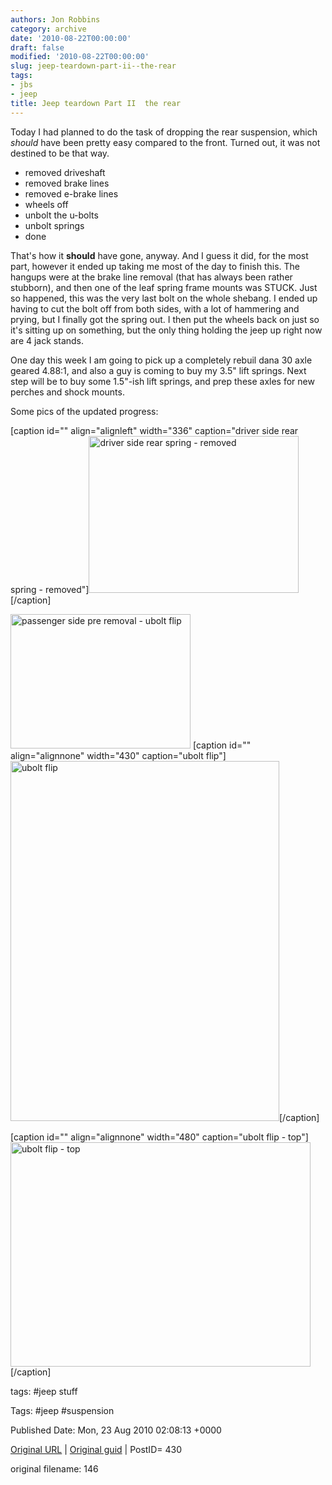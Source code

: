 ```yaml
---
authors: Jon Robbins
category: archive
date: '2010-08-22T00:00:00'
draft: false
modified: '2010-08-22T00:00:00'
slug: jeep-teardown-part-ii--the-rear
tags:
- jbs
- jeep
title: Jeep teardown Part II  the rear
---
```


Today I had planned to do the task of dropping the rear suspension, which <em>should</em> have been pretty easy compared to the front.  Turned out, it was not destined to be that way.

 <ul>
<li>removed driveshaft</li>
<li>removed brake lines</li>
<li>removed e-brake lines</li>
<li>wheels off</li>
<li>unbolt the u-bolts</li>
<li>unbolt springs</li>
<li>done</li>
</ul>
That's how it <strong>should</strong> have gone, anyway.  And I guess it did, for the most part, however it ended up taking me most of the day to finish this.  The hangups were at the brake line removal (that has always been rather stubborn), and then one of the leaf spring frame mounts was STUCK.  Just so happened, this was the very last bolt on the whole shebang.  I ended up having to cut the bolt off from both sides, with a lot of hammering and prying, but I finally got the spring out.  I then put the wheels back on just so it's sitting up on something, but the only thing holding the jeep up right now are 4 jack stands.

 One day this week I am going to pick up a completely rebuil dana 30 axle geared 4.88:1, and also a guy is coming to buy my 3.5" lift springs.  Next step will be to buy some 1.5"-ish lift springs, and prep these axles for new perches and shock mounts.

 Some pics of the updated progress:

 [caption id="" align="alignleft" width="336" caption="driver side rear spring - removed"]<img class="  " title="driver side rear spring - removed" src="http://lh5.ggpht.com/_d4xnJM_h7n4/THGaqBdfRHI/AAAAAAAAACA/gw4ft32pz0w/s800/IMG_20100822_122028.jpg" alt="driver side rear spring - removed" width="336" height="251" />[/caption]

 <img class="alignnone" title="passenger side pre removal - ubolt flip" src="http://lh3.ggpht.com/_d4xnJM_h7n4/THGbWPYhFOI/AAAAAAAAACE/MeOdVZRSw1E/s800/IMG_20100822_122010.jpg" alt="passenger side pre removal - ubolt flip" width="288" height="215" />
[caption id="" align="alignnone" width="430" caption="ubolt flip"]<img title="ubolt flip" src="http://lh3.ggpht.com/_d4xnJM_h7n4/THGdVCfRRPI/AAAAAAAAACM/nKII81IKIpY/s576/IMG_20100822_121958.jpg" alt="ubolt flip" width="430" height="576" />[/caption]

 [caption id="" align="alignnone" width="480" caption="ubolt flip - top"]<img class=" " title="ubolt flip - top" src="http://lh5.ggpht.com/_d4xnJM_h7n4/THGdm2fU38I/AAAAAAAAACU/Vk-Nqn5bvcM/s800/IMG_20100822_121949.jpg" alt="ubolt flip - top" width="480" height="359" />[/caption] 

 



tags: #jeep stuff 

Tags:  #jeep #suspension 


Published Date: Mon, 23 Aug 2010 02:08:13 +0000 

[Original URL](http://factorq.net/2010/08/22/jeep-teardown-part-ii-the-rear/) | [Original guid](http://factorq.net/?p=430) | PostID= 430

 original filename: 146
